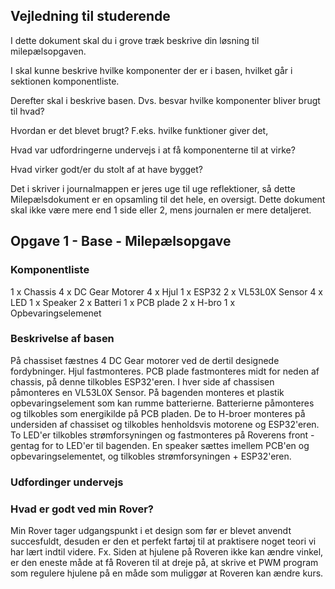 ## Vejledning til studerende

I dette dokument skal du i grove træk beskrive din løsning til milepælsopgaven.

I skal kunne beskrive hvilke komponenter der er i basen, hvilket går i sektionen komponentliste.

Derefter skal i beskrive basen. Dvs. besvar hvilke komponenter bliver brugt til hvad? 

Hvordan er det blevet brugt? F.eks. hvilke funktioner giver det,

Hvad var udfordringerne undervejs i at få komponenterne til at virke?

Hvad virker godt/er du stolt af at have bygget?

Det i skriver i journalmappen er jeres uge til uge reflektioner, så dette Milepælsdokument er en opsamling til det hele, en oversigt. Dette dokument skal ikke være mere end 1 side eller 2, mens journalen er mere detaljeret.

## Opgave 1 - Base - Milepælsopgave

### Komponentliste
1 x Chassis
4 x DC Gear Motorer
4 x Hjul
1 x ESP32
2 x VL53L0X Sensor
4 x LED
1 x Speaker
2 x Batteri
1 x PCB plade
2 x H-bro
1 x Opbevaringselemenet

### Beskrivelse af basen
På chassiset fæstnes 4 DC Gear motorer ved de dertil designede fordybninger. Hjul fastmonteres. 
PCB plade fastmonteres midt for neden af chassis, på denne tilkobles ESP32'eren. 
I hver side af chassisen påmonteres en VL53L0X Sensor. 
På bagenden monteres et plastik opbevaringselement som kan rumme batterierne. Batterierne påmonteres og tilkobles som energikilde på PCB pladen. 
De to H-broer monteres på undersiden af chassiset og tilkobles henholdsvis motorene og ESP32'eren. 
To LED'er tilkobles strømforsyningen og fastmonteres på Roverens front - gentag for to LED'er til bagenden.
En speaker sættes imellem PCB'en og opbevaringselementet, og tilkobles strømforsyningen + ESP32'eren.

### Udfordinger undervejs



### Hvad er godt ved min Rover?
Min Rover tager udgangspunkt i et design som før er blevet anvendt succesfuldt, desuden er den et perfekt fartøj
til at praktisere noget teori vi har lært indtil videre. Fx. Siden at hjulene på Roveren ikke kan ændre vinkel,
er den eneste måde at få Roveren til at dreje på, at skrive et PWM program som regulere hjulene på en måde som muliggør at Roveren kan ændre kurs.
